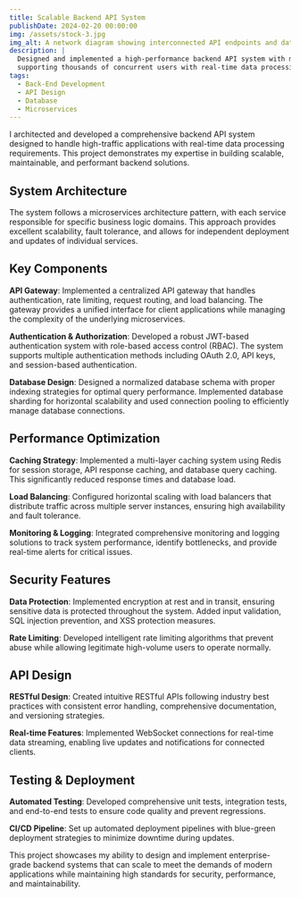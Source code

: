 ```yaml
---
title: Scalable Backend API System
publishDate: 2024-02-20 00:00:00
img: /assets/stock-3.jpg
img_alt: A network diagram showing interconnected API endpoints and database connections
description: |
  Designed and implemented a high-performance backend API system with microservices architecture,
  supporting thousands of concurrent users with real-time data processing capabilities.
tags:
  - Back-End Development
  - API Design
  - Database
  - Microservices
---
```


I architected and developed a comprehensive backend API system designed to handle high-traffic applications with real-time data processing requirements. This project demonstrates my expertise in building scalable, maintainable, and performant backend solutions.

## System Architecture

The system follows a microservices architecture pattern, with each service responsible for specific business logic domains. This approach provides excellent scalability, fault tolerance, and allows for independent deployment and updates of individual services.

## Key Components

**API Gateway**: Implemented a centralized API gateway that handles authentication, rate limiting, request routing, and load balancing. The gateway provides a unified interface for client applications while managing the complexity of the underlying microservices.

**Authentication & Authorization**: Developed a robust JWT-based authentication system with role-based access control (RBAC). The system supports multiple authentication methods including OAuth 2.0, API keys, and session-based authentication.

**Database Design**: Designed a normalized database schema with proper indexing strategies for optimal query performance. Implemented database sharding for horizontal scalability and used connection pooling to efficiently manage database connections.

## Performance Optimization

**Caching Strategy**: Implemented a multi-layer caching system using Redis for session storage, API response caching, and database query caching. This significantly reduced response times and database load.

**Load Balancing**: Configured horizontal scaling with load balancers that distribute traffic across multiple server instances, ensuring high availability and fault tolerance.

**Monitoring & Logging**: Integrated comprehensive monitoring and logging solutions to track system performance, identify bottlenecks, and provide real-time alerts for critical issues.

## Security Features

**Data Protection**: Implemented encryption at rest and in transit, ensuring sensitive data is protected throughout the system. Added input validation, SQL injection prevention, and XSS protection measures.

**Rate Limiting**: Developed intelligent rate limiting algorithms that prevent abuse while allowing legitimate high-volume users to operate normally.

## API Design

**RESTful Design**: Created intuitive RESTful APIs following industry best practices with consistent error handling, comprehensive documentation, and versioning strategies.

**Real-time Features**: Implemented WebSocket connections for real-time data streaming, enabling live updates and notifications for connected clients.

## Testing & Deployment

**Automated Testing**: Developed comprehensive unit tests, integration tests, and end-to-end tests to ensure code quality and prevent regressions.

**CI/CD Pipeline**: Set up automated deployment pipelines with blue-green deployment strategies to minimize downtime during updates.

This project showcases my ability to design and implement enterprise-grade backend systems that can scale to meet the demands of modern applications while maintaining high standards for security, performance, and maintainability. 